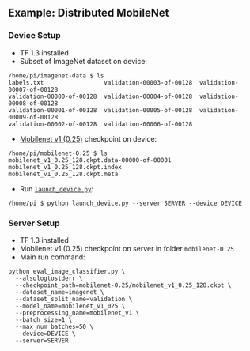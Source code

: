 ## Example: Distributed MobileNet

### Device Setup
- TF 1.3 installed
- Subset of ImageNet dataset on device:
```shell
/home/pi/imagenet-data $ ls 
labels.txt                 validation-00003-of-00128  validation-00007-of-00128
validation-00000-of-00128  validation-00004-of-00128  validation-00008-of-00128
validation-00001-of-00128  validation-00005-of-00128  validation-00009-of-00128
validation-00002-of-00128  validation-00006-of-00128
```
- [Mobilenet v1 (0.25)](http://download.tensorflow.org/models/mobilenet_v1_0.25_128_2017_06_14.tar.gz) checkpoint on device:
```shell
/home/pi/mobilenet-0.25 $ ls
mobilenet_v1_0.25_128.ckpt.data-00000-of-00001
mobilenet_v1_0.25_128.ckpt.index
mobilenet_v1_0.25_128.ckpt.meta
```
- Run [`launch_device.py`](bin/launch_device.py):
```shell
/home/pi $ python launch_device.py --server SERVER --device DEVICE
```

### Server Setup
- TF 1.3 installed
- Mobilenet v1 (0.25) checkpoint on server in folder `mobilenet-0.25`
- Main run command:

```shell
python eval_image_classifier.py \
  --alsologtostderr \
  --checkpoint_path=mobilenet-0.25/mobilenet_v1_0.25_128.ckpt \
  --dataset_name=imagenet \
  --dataset_split_name=validation \
  --model_name=mobilenet_v1_025 \
  --preprocessing_name=mobilenet_v1 \
  --batch_size=1 \
  --max_num_batches=50 \
  --device=DEVICE \
  --server=SERVER
```
